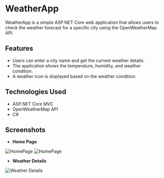 # WeatherApp

WeatherApp is a simple ASP.NET Core web application that allows users to check the weather forecast for a specific city using the OpenWeatherMap API.

## Features

- Users can enter a city name and get the current weather details.
- The application shows the temperature, humidity, and weather condition.
- A weather icon is displayed based on the weather condition.

## Technologies Used

- ASP.NET Core MVC
- OpenWeatherMap API
- C#

## Screenshots

- **Home Page**

![HomePage]([screenshot/input-city.png](https://github.com/rumeysaulusoy/WeatherApp/blob/main/Screenshots/screenshot_1.jpg))
![HomePage]([screenshot/input-city.png](https://github.com/rumeysaulusoy/WeatherApp/blob/main/Screenshots/screenshot_2.jpg))

- **Weather Details**
  
![Weather Details]([screenshot/weather-details.png](https://github.com/rumeysaulusoy/WeatherApp/blob/main/Screenshots/screenshot_3.jpg))

